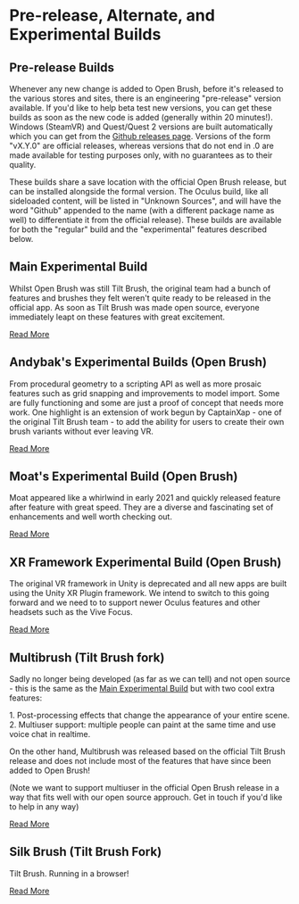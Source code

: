 # Pre-release, Alternate, and Experimental Builds

## Pre-release Builds

Whenever any new change is added to Open Brush, before it's released to the various stores and sites, there is an engineering "pre-release" version available. If you'd like to help beta test new versions, you can get these builds as soon as the new code is added (generally within 20 minutes!). Windows (SteamVR) and Quest/Quest 2 versions are built automatically which you can get from the [Github releases page](https://github.com/icosa-gallery/open-brush/releases). Versions of the form "vX.Y.0" are official releases, whereas versions that do not end in .0 are made available for testing purposes only, with no guarantees as to their quality.

These builds share a save location with the official Open Brush release, but can be installed alongside the formal version. The Oculus build, like all sideloaded content, will be listed in "Unknown Sources", and will have the word "Github" appended to the name (with a different package name as well) to differentiate it from the official release). These builds are available for both the "regular" build and the "experimental" features described below.

## Main Experimental Build

Whilst Open Brush was still Tilt Brush, the original team had a bunch of features and brushes they felt weren't quite ready to be released in the official app. As soon as Tilt Brush was made open source, everyone immediately leapt on these features with great excitement.

[Read More](main-experimental-build.md)

## Andybak's Experimental Builds (Open Brush)

From procedural geometry to a scripting API as well as more prosaic features such as grid snapping and improvements to model import. Some are fully functioning and some are just a proof of concept that needs more work. One highlight is an extension of work begun by CaptainXap - one of the original Tilt Brush team - to add the ability for users to create their own brush variants without ever leaving VR.

[Read More](experimental-builds/)

## Moat's Experimental Build (Open Brush)

Moat appeared like a whirlwind in early 2021 and quickly released feature after feature with great speed. They are a diverse and fascinating set of enhancements and well worth checking out.

[Read More](moats-experimental-builds.md)

## XR Framework Experimental Build (Open Brush)

The original VR framework in Unity is deprecated and all new apps are built using the Unity XR Plugin framework. We intend to switch to this going forward and we need to to support newer Oculus features and other headsets such as the Vive Focus.

[Read More](xr-framework-experimental-build.md)

## Multibrush (Tilt Brush fork)

Sadly no longer being developed (as far as we can tell) and not open source - this is the same as the [Main Experimental Build](main-experimental-build.md) but with two cool extra features:

1\. Post-processing effects that change the appearance of your entire scene.\
2\. Multiuser support: multiple people can paint at the same time and use voice chat in realtime.

On the other hand, Multibrush was released based on the official Tilt Brush release and does not include most of the features that have since been added to Open Brush!

(Note we want to support multiuser in the official Open Brush release in a way that fits well with our open source approuch. Get in touch if you'd like to help in any way)

[Read More](multibrush.md)

## Silk Brush (Tilt Brush Fork)

Tilt Brush. Running in a browser!

[Read More](silk-brush.md)
